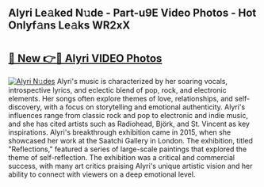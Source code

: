 ## Alyri Le𝚊ked N𝚞de - Part-u9E Video Photos - Hot Onlyf𝚊ns Le𝚊ks WR2xX

# <h2><a href="http://ab65874.deff.icu/?id=Alyri">🔗 New 👉🔴 Alyri VIDEO Photos</a></h2>

[![Alyri N𝚞des](https://i.imgur.com/rIISA9y.gif)](http://ab65874.deff.icu/?id=Alyri)
Alyri's music is characterized by her soaring vocals, introspective lyrics, and eclectic blend of pop, rock, and electronic elements. Her songs often explore themes of love, relationships, and self-discovery, with a focus on storytelling and emotional authenticity. Alyri's influences range from classic rock and pop to electronic and indie music, and she has cited artists such as Radiohead, Björk, and St. Vincent as key inspirations. Alyri's breakthrough exhibition came in 2015, when she showcased her work at the Saatchi Gallery in London. The exhibition, titled "Reflections," featured a series of large-scale paintings that explored the theme of self-reflection. The exhibition was a critical and commercial success, with many art critics praising Alyri's unique artistic vision and her ability to connect with viewers on a deep emotional level.
